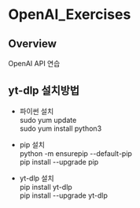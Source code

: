 # OpenAI_Exercises
## Overview
OpenAI API 연습
## yt-dlp 설치방법
- 파이썬 설치  
sudo yum update  
sudo yum install python3  
  
- pip 설치  
python -m ensurepip --default-pip  
pip install --upgrade pip  
  
- yt-dlp 설치  
pip install yt-dlp  
pip install --upgrade yt-dlp  
